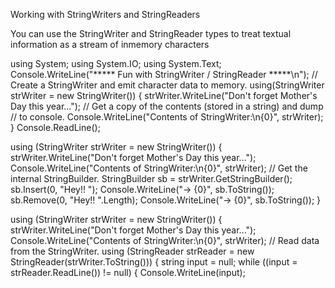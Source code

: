 Working with StringWriters and StringReaders


You can use the StringWriter and StringReader types to treat textual information as a stream of inmemory
characters

using System;
using System.IO;
using System.Text;
Console.WriteLine("***** Fun with StringWriter / StringReader *****\n");
// Create a StringWriter and emit character data to memory.
using(StringWriter strWriter = new StringWriter())
{
strWriter.WriteLine("Don't forget Mother's Day this year...");
// Get a copy of the contents (stored in a string) and dump
// to console.
Console.WriteLine("Contents of StringWriter:\n{0}", strWriter);
}
Console.ReadLine();


using (StringWriter strWriter = new StringWriter())
{
strWriter.WriteLine("Don't forget Mother's Day this year...");
Console.WriteLine("Contents of StringWriter:\n{0}", strWriter);
// Get the internal StringBuilder.
StringBuilder sb = strWriter.GetStringBuilder();
sb.Insert(0, "Hey!! ");
Console.WriteLine("-> {0}", sb.ToString());
sb.Remove(0, "Hey!! ".Length);
Console.WriteLine("-> {0}", sb.ToString());
}



using (StringWriter strWriter = new StringWriter())
{
strWriter.WriteLine("Don't forget Mother's Day this year...");
Console.WriteLine("Contents of StringWriter:\n{0}", strWriter);
// Read data from the StringWriter.
using (StringReader strReader = new StringReader(strWriter.ToString()))
{
string input = null;
while ((input = strReader.ReadLine()) != null)
{
Console.WriteLine(input);


